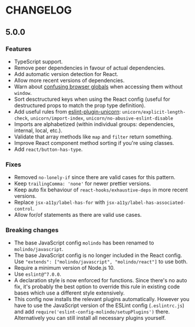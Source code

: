 # CHANGELOG

## 5.0.0

### Features

 - TypeScript support.
 - Remove peer dependencies in favour of actual dependencies.
 - Add automatic version detection for React.
 - Allow more recent versions of dependencies.
 - Warn about [confusing browser globals](https://www.npmjs.com/package/confusing-browser-globals) when accessing them without `window`.
 - Sort desctructured keys when using the React config (useful for destructured props to match the prop type definition).
 - Add useful rules from [eslint-plugin-unicorn](https://github.com/sindresorhus/eslint-plugin-unicorn): `unicorn/explicit-length-check`, `unicorn/import-index`, `unicorn/no-abusive-eslint-disable`
 - Imports are alphabetized (within individual groups: dependencies, internal, local, etc.).
 - Validate that array methods like `map` and `filter` return something.
 - Improve React component method sorting if you're using classes.
 - Add `react/button-has-type`.

### Fixes

 - Removed `no-lonely-if` since there are valid cases for this pattern.
 - Keep `trailingComma: 'none'` for newer prettier versions.
 - Keep auto fix behaviour of `react-hooks/exhaustive-deps` in more recent versions.
 - Replace `jsx-a11y/label-has-for` with `jsx-a11y/label-has-associated-control`.
 - Allow for/of statements as there are valid use cases.

### Breaking changes

 - The base JavaScript config `molindo` has been renamed to `molindo/javascript`.
 - The base JavaScript config is no longer included in the React config. Use `"extends": ["molindo/javascript", "molindo/react"]` to use both.
 - Require a minimum version of Node.js 10.
 - Use `eslint@^7.0.0`.
 - A declaration style is now enforced for functions. Since there's no auto fix, it's probably the best option to override this rule in existing code bases which use a different style extensively.
 - This config now installs the relevant plugins automatically. However you have to use the JavaScript version of the ESLint config (`.eslintrc.js`) and add `require('eslint-config-molindo/setupPlugins')` there. Alternatively you can still install all necessary plugins yourself.
